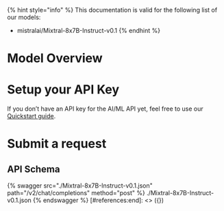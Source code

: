 [#references:start]: <> ({ "template": "openapi" })
{% hint style="info" %}
This documentation is valid for the following list of our models:
* mistralai/Mixtral-8x7B-Instruct-v0.1
{% endhint %}

# Model Overview


# Setup your API Key
If you don’t have an API key for the AI/ML API yet, feel free to use our [Quickstart guide](https://docs.aimlapi.com/quickstart/setting-up).

# Submit a request
## API Schema
{% swagger src="./Mixtral-8x7B-Instruct-v0.1.json" path="/v2/chat/completions" method="post" %}
./Mixtral-8x7B-Instruct-v0.1.json
{% endswagger %}
[#references:end]: <> ({})